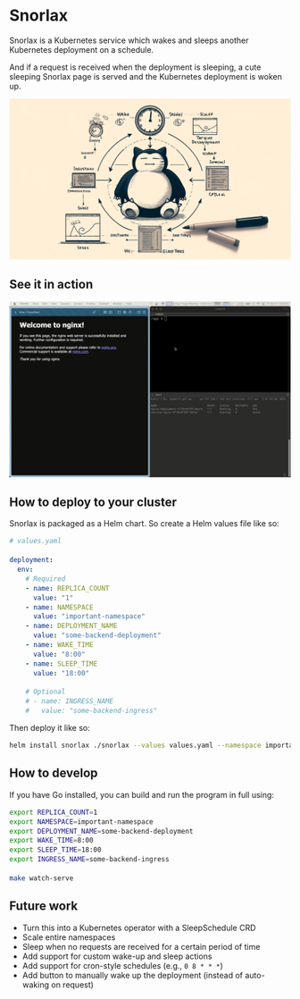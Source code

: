 # Snorlax

Snorlax is a Kubernetes service which wakes and sleeps another Kubernetes deployment on a schedule.

And if a request is received when the deployment is sleeping, a cute sleeping Snorlax page is
served and the Kubernetes deployment is woken up.

![Snorlax Banner](./static/snorlax-banner.webp)

## See it in action

![Snorlax Demo](./static/snorlax-demo.gif)

## How to deploy to your cluster

Snorlax is packaged as a Helm chart. So create a Helm values file like so:

```yaml
# values.yaml

deployment:
  env:
    # Required
    - name: REPLICA_COUNT
      value: "1"
    - name: NAMESPACE
      value: "important-namespace"
    - name: DEPLOYMENT_NAME
      value: "some-backend-deployment"
    - name: WAKE_TIME
      value: "8:00"
    - name: SLEEP_TIME
      value: "18:00"

    # Optional
    # - name: INGRESS_NAME
    #   value: "some-backend-ingress"
```

Then deploy it like so:

```bash
helm install snorlax ./snorlax --values values.yaml --namespace important-namespace --create-namespace
```


## How to develop

If you have Go installed, you can build and run the program in full using:

```bash
export REPLICA_COUNT=1
export NAMESPACE=important-namespace
export DEPLOYMENT_NAME=some-backend-deployment
export WAKE_TIME=8:00
export SLEEP_TIME=18:00
export INGRESS_NAME=some-backend-ingress

make watch-serve
```

## Future work

- Turn this into a Kubernetes operator with a SleepSchedule CRD
- Scale entire namespaces
- Sleep when no requests are received for a certain period of time
- Add support for custom wake-up and sleep actions
- Add support for cron-style schedules (e.g., `0 8 * * *`)
- Add button to manually wake up the deployment (instead of auto-waking on request)